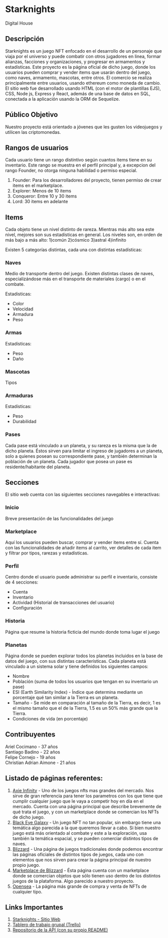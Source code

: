 # Starknights
Digital House

## Descripción
Starknights es un juego NFT enfocado en el desarrollo de un personaje que viaja por el universo y puede combatir con otros jugadores en linea, formar alianzas, facciones y organizaciones, y progresar en armamentos y estadísticas. Este proyecto es la página oficial de dicho juego, donde los usuarios pueden comprar y vender items que usarán dentro del juego, como naves, armamento, mascotas, entre otros. El comercio se realiza principalmente entre usuarios, usando ethereum como moneda de cambio. El sitio web fue desarrollado usando HTML (con el motor de plantillas EJS), CSS, Node js, Express y React, además de una base de datos en SQL, conectada a la aplicación usando la ORM de Sequelize.

## Público Objetivo
Nuestro proyecto está orientado a jóvenes que les gusten los videojuegos y utilicen las criptomonedas.

## Rangos de usuarios
Cada usuario tiene un rango distintivo según cuantos items tiene en su inventario. Este rango se muestra en el perfil principal y, a excepcion del rango Founder, no otorga ninguna habilidad o permiso especial.

1) Founder: Para los desarrolladores del proyecto, tienen permiso de crear items en el marketplace.
2) Explorer: Menos de 10 items
3) Conqueror: Entre 10 y 30 items
4) Lord: 30 items en adelante

## Items
Cada objeto tiene un nivel distinto de rareza. Mientras más alto sea este nivel, mejores son sus estadísticas en general. Los niveles son, en orden de más bajo a más alto:
1)común
2)cósmico
3)astral
4)infinito

Existen 5 categorías distintas, cada una con distintas estadísticas:

### Naves
Medio de transporte dentro del juego. Existen distintas clases de naves, especializándose más en el transporte de materiales (cargo) o en el combate.

Estadisticas:
- Color
- Velocidad
- Armadura
- Peso

### Armas
Estadísticas:
- Peso
- Daño

### Mascotas
Tipos

### Armaduras
Estadísticas:
- Peso
- Durabilidad

### Pases
Cada pase está vinculado a un planeta, y su rareza es la misma que la de dicho planeta. Éstos sirven para limitar el ingreso de jugadores a un planeta, solo a quienes posean su correspondiente pase, y también determinan la población de un planeta. Cada jugador que posea un pase es residente/habitante del planeta.

## Secciones
El sitio web cuenta con las siguientes secciones navegables e interactivas:

### Inicio
Breve presentación de las funcionalidades del juego

### Marketplace
Aquí los usuarios pueden buscar, comprar y vender items entre sí. Cuenta con las funcionalidades de añadir items al carrito, ver detalles de cada item y filtrar por tipos, rarezas y estadísticas.

### Perfil
Centro donde el usuario puede administrar su perfil e inventario, consiste de 4 secciones:

- Cuenta
- Inventario
- Actividad (Historial de transacciones del usuario)
- Configuración

### Historia
Página que resume la historia ficticia del mundo donde toma lugar el juego

### Planetas
Página donde se pueden explorar todos los planetas incluidos en la base de datos del juego, con sus distintas características. Cada planeta está vinculado a un sistema solar y tiene definidos los siguientes campos:

- Nombre
- Población (suma de todos los usuarios que tengan en su inventario un pase)
- ESI (Earth Similarity Index) - Índice que determina mediante un porcentaje qué tan similar a la Tierra es un planeta.
- Tamaño - Se mide en comparación al tamaño de la Tierra, es decir, 1 es el mismo tamaño que el de la Tierra, 1.5 es un 50% más grande que la Tierra.
- Condiciones de vida (en porcentaje)

## Contribuyentes
Ariel Cocimano - 37 años<br/>
Santiago Badino - 22 años<br/>
Felipe Cornejo - 19 años<br/>
Christian Adrian Aimone - 21 años


## Listado de páginas referentes:
1) [Axie Infinity](https://www.axieinfinity.com) - Uno de los juegos nfts mas grandes del mercado. Nos sirve de gran referencia para tener los parametros con los que tiene que cumplir cualquier juego que le vaya a competir hoy en día en el mercado. Cuenta con una página principal que describe brevemente de qué trata el juego, y con un marketplace donde se comercian los NFTs de dicho juego.
2) [Black Eye Galaxy](https://blackeyegalaxy.com) - Un juego NFT no tan popular, sin embargo tiene una temática algo parecida a la que queremos llevar a cabo. Si bien nuestro juego está más orientado al combate y este a la exploración, usa también la temática espacial, y se pueden comerciar distintos tipos de naves.
3) [Blizzard](https://www.blizzard.com) - Una página de juegos tradicionales donde podemos encontrar las páginas oficiales de distintos tipos de juegos, cada uno con elementos que nos sirven para crear la página principal de nuestro propio juego.
4) [Marketplace de Blizzard](https://us.shop.battle.net/es-es) - Ésta página cuenta con un marketplace donde se comercian objetos que sólo tienen uso dentro de los distintos juegos de la plataforma. Algo parecido a nuestro proyecto.
5) [Opensea](https://www.opensea.io) - La página más grande de compra y venta de NFTs de cualquier tipo.


## Links Importantes
1) [Starknights - Sitio Web](https://starknights.herokuapp.com)
2) [Tablero de trabajo grupal (Trello)](https://trello.com/b/0aEn9SYd/proyecto-grupal)
3) [Repositorio de la API (con su propio README)](https://github.com/felipecornejo1/starknights-api)